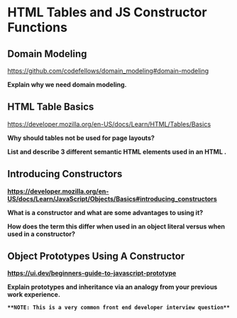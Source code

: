 # HTML Tables and JS Constructor Functions

## Domain Modeling

<https://github.com/codefellows/domain_modeling#domain-modeling>

**Explain why we need domain modeling.**

## HTML Table Basics

<https://developer.mozilla.org/en-US/docs/Learn/HTML/Tables/Basics>

**Why should tables not be used for page layouts?**

**List and describe 3 different semantic HTML elements used in an HTML <table>.**

## Introducing Constructors

<https://developer.mozilla.org/en-US/docs/Learn/JavaScript/Objects/Basics#introducing_constructors>

**What is a constructor and what are some advantages to using it?**

**How does the term this differ when used in an object literal versus when used in a constructor?**

## Object Prototypes Using A Constructor

<https://ui.dev/beginners-guide-to-javascript-prototype>

**Explain prototypes and inheritance via an analogy from your previous work experience.**

```
**NOTE: This is a very common front end developer interview question**
```